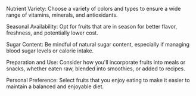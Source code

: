 Nutrient Variety: Choose a variety of colors and types to ensure a wide range of vitamins, minerals, and antioxidants.

Seasonal Availability: Opt for fruits that are in season for better flavor, freshness, and potentially lower cost.

Sugar Content: Be mindful of natural sugar content, especially if managing blood sugar levels or calorie intake.

Preparation and Use: Consider how you'll incorporate fruits into meals or snacks, whether eaten raw, blended into smoothies, or added to recipes.

Personal Preference: Select fruits that you enjoy eating to make it easier to maintain a balanced and enjoyable diet.
